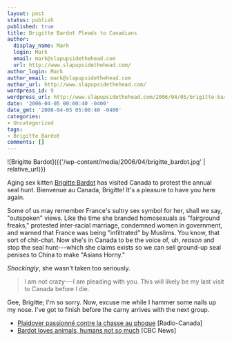 ```yaml
---
layout: post
status: publish
published: true
title: Brigitte Bardot Pleads to Canadians
author:
  display_name: Mark
  login: Mark
  email: mark@slapupsidethehead.com
  url: http://www.slapupsidethehead.com/
author_login: Mark
author_email: mark@slapupsidethehead.com
author_url: http://www.slapupsidethehead.com/
wordpress_id: 9
wordpress_url: http://www.slapupsidethehead.com/2006/04/05/brigitte-bardot-pleads-to-canadians/
date: '2006-04-05 00:00:40 -0400'
date_gmt: '2006-04-05 05:00:40 -0400'
categories:
- Uncategorized
tags:
- Brigitte Bardot
comments: []
---
```

![Brigitte Bardot]({{'/wp-content/media/2006/04/brigitte_bardot.jpg' | relative_url}})

Aging sex kitten [Brigitte Bardot](http://www.imdb.com/name/nm0000003/ "IMDB Entry for Brigitte") has visited Canada to protest the annual seal hunt. Bienvenue au Canada, Brigitte! It's a pleasure to have you here again.

Some of us may remember France's sultry sex symbol for her, shall we say, "outspoken" views. Like the time she branded homosexuals as "fairground freaks," protested inter-racial marriage, condemned women in government, and warned that France was being "infiltrated" by Muslims. You know, that sort of chit-chat. Now she's in Canada to be the voice of, uh, _reason_ and stop the seal hunt---which she claims exists so we can sell ground-up seal penises to China to make "Asians Horny."

_Shockingly_, she wasn't taken too seriously.

> I am not crazy---I am pleading with you. This will likely be my last visit to Canada before I die.

Gee, Brigitte; I'm so sorry. Now, excuse me while I hammer some nails up my nose. I've got to finish before the carny arrives with the next group.

- [Plaidoyer passionné contre la chasse au phoque](http://www.radio-canada.ca/nouvelles/National/2006/03/22/002-BARDOT-OTTAWA-rb.shtml) [Radio-Canada]
- [Bardot loves animals, humans not so much](http://www.cbc.ca/news/background/realitycheck/20060323sheppard.html) [CBC News]
